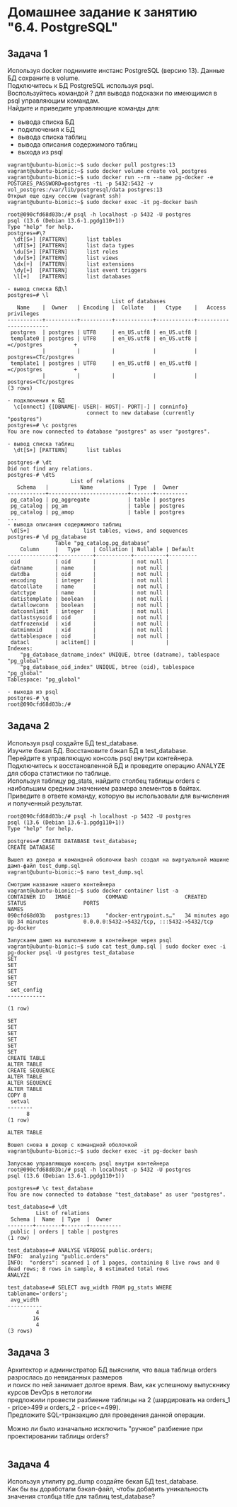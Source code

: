 # Домашнее задание к занятию "6.4. PostgreSQL"

## Задача 1
Используя docker поднимите инстанс PostgreSQL (версию 13). Данные БД сохраните в volume.  
Подключитесь к БД PostgreSQL используя psql.  
Воспользуйтесь командой \? для вывода подсказки по имеющимся в psql управляющим командам.  
Найдите и приведите управляющие команды для:  
- вывода списка БД
- подключения к БД
- вывода списка таблиц
- вывода описания содержимого таблиц
- выхода из psql
```
vagrant@ubuntu-bionic:~$ sudo docker pull postgres:13
vagrant@ubuntu-bionic:~$ sudo docker volume create vol_postgres
vagrant@ubuntu-bionic:~$ sudo docker run --rm --name pg-docker -e POSTGRES_PASSWORD=postgres -ti -p 5432:5432 -v vol_postgres:/var/lib/postgresql/data postgres:13
Открыл еще одну сессию (vagrant ssh)
vagrant@ubuntu-bionic:~$ sudo docker exec -it pg-docker bash

root@090cfd68d03b:/# psql -h localhost -p 5432 -U postgres
psql (13.6 (Debian 13.6-1.pgdg110+1))
Type "help" for help.
postgres=#\?
  \dt[S+] [PATTERN]      list tables
  \dT[S+] [PATTERN]      list data types
  \du[S+] [PATTERN]      list roles
  \dv[S+] [PATTERN]      list views
  \dx[+]  [PATTERN]      list extensions
  \dy[+]  [PATTERN]      list event triggers
  \l[+]   [PATTERN]      list databases
  
- вывод списка БД\l
postgres=# \l
                                 List of databases
   Name    |  Owner   | Encoding |  Collate   |   Ctype    |   Access privileges
-----------+----------+----------+------------+------------+-----------------------
 postgres  | postgres | UTF8     | en_US.utf8 | en_US.utf8 |
 template0 | postgres | UTF8     | en_US.utf8 | en_US.utf8 | =c/postgres          +
           |          |          |            |            | postgres=CTc/postgres
 template1 | postgres | UTF8     | en_US.utf8 | en_US.utf8 | =c/postgres          +
           |          |          |            |            | postgres=CTc/postgres
(3 rows)

- подключения к БД
  \c[onnect] {[DBNAME|- USER|- HOST|- PORT|-] | conninfo}
                         connect to new database (currently "postgres")
postgres=# \c postgres
You are now connected to database "postgres" as user "postgres".

- вывод списка таблиц
  \dt[S+] [PATTERN]      list tables

postgres-# \dt
Did not find any relations.
postgres-# \dtS
                    List of relations
   Schema   |          Name           | Type  |  Owner
------------+-------------------------+-------+----------
 pg_catalog | pg_aggregate            | table | postgres
 pg_catalog | pg_am                   | table | postgres
 pg_catalog | pg_amop                 | table | postgres
...
- вывода описания содержимого таблиц
 \d[S+]                 list tables, views, and sequences
postgres-# \d pg_database
               Table "pg_catalog.pg_database"
    Column     |   Type    | Collation | Nullable | Default
---------------+-----------+-----------+----------+---------
 oid           | oid       |           | not null |
 datname       | name      |           | not null |
 datdba        | oid       |           | not null |
 encoding      | integer   |           | not null |
 datcollate    | name      |           | not null |
 datctype      | name      |           | not null |
 datistemplate | boolean   |           | not null |
 datallowconn  | boolean   |           | not null |
 datconnlimit  | integer   |           | not null |
 datlastsysoid | oid       |           | not null |
 datfrozenxid  | xid       |           | not null |
 datminmxid    | xid       |           | not null |
 dattablespace | oid       |           | not null |
 datacl        | aclitem[] |           |          |
Indexes:
    "pg_database_datname_index" UNIQUE, btree (datname), tablespace "pg_global"
    "pg_database_oid_index" UNIQUE, btree (oid), tablespace "pg_global"
Tablespace: "pg_global"

- выхода из psql
postgres-# \q
root@090cfd68d03b:/#
```

## Задача 2
Используя psql создайте БД test_database.  
Изучите бэкап БД. Восстановите бэкап БД в test_database.  
Перейдите в управляющую консоль psql внутри контейнера.  
Подключитесь к восстановленной БД и проведите операцию ANALYZE для сбора статистики по таблице.  
Используя таблицу pg_stats, найдите столбец таблицы orders с наибольшим средним значением размера элементов в байтах.  
Приведите в ответе команду, которую вы использовали для вычисления и полученный результат.  
```
root@090cfd68d03b:/# psql -h localhost -p 5432 -U postgres
psql (13.6 (Debian 13.6-1.pgdg110+1))
Type "help" for help.

postgres=# CREATE DATABASE test_database;
CREATE DATABASE

Вышел из докера и командной оболочки bash создал на виртуальной машине дамп-файл test_dump.sql
vagrant@ubuntu-bionic:~$ nano test_dump.sql

Смотрим название нашего контейнера
vagrant@ubuntu-bionic:~$ sudo docker container list -a
CONTAINER ID   IMAGE           COMMAND                  CREATED          STATUS                  PORTS                                       NAMES
090cfd68d03b   postgres:13     "docker-entrypoint.s…"   34 minutes ago   Up 34 minutes           0.0.0.0:5432->5432/tcp, :::5432->5432/tcp   pg-docker

Запускаем дамп на выполнение в контейнере через psql
vagrant@ubuntu-bionic:~$ sudo cat test_dump.sql | sudo docker exec -i  pg-docker psql -U postgres test_database
SET
SET
SET
SET
SET
 set_config
------------

(1 row)

SET
SET
SET
SET
SET
SET
CREATE TABLE
ALTER TABLE
CREATE SEQUENCE
ALTER TABLE
ALTER SEQUENCE
ALTER TABLE
COPY 8
 setval
--------
      8
(1 row)

ALTER TABLE

Вошел снова в докер с командной оболочкой
vagrant@ubuntu-bionic:~$ sudo docker exec -it pg-docker bash

Запускаю управляющую консоль psql внутри контейнера
root@090cfd68d03b:/# psql -h localhost -p 5432 -U postgres
psql (13.6 (Debian 13.6-1.pgdg110+1))

postgres=# \c test_database
You are now connected to database "test_database" as user "postgres".

test_database=# \dt
         List of relations
 Schema |  Name  | Type  |  Owner
--------+--------+-------+----------
 public | orders | table | postgres
(1 row)

test_database=# ANALYSE VERBOSE public.orders;
INFO:  analyzing "public.orders"
INFO:  "orders": scanned 1 of 1 pages, containing 8 live rows and 0 dead rows; 8 rows in sample, 8 estimated total rows
ANALYZE

test_database=# SELECT avg_width FROM pg_stats WHERE tablename='orders';
 avg_width
-----------
         4
        16
         4
(3 rows)
```

## Задача 3
Архитектор и администратор БД выяснили, что ваша таблица orders разрослась до невиданных размеров   
и поиск по ней занимает долгое время. Вам, как успешному выпускнику курсов DevOps в нетологии     
предложили провести разбиение таблицы на 2 (шардировать на orders_1 - price>499 и orders_2 - price<=499).  
Предложите SQL-транзакцию для проведения данной операции.  

Можно ли было изначально исключить "ручное" разбиение при проектировании таблицы orders?
```

```

## Задача 4
Используя утилиту pg_dump создайте бекап БД test_database.  
Как бы вы доработали бэкап-файл, чтобы добавить уникальность значения столбца title для таблиц test_database?  
```

```
